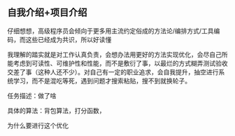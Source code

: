 ## 自我介绍+项目介绍

仔细想想，高级程序员会倾向于更多用主流约定俗成的方法论/编排方式/工具编码，而这些已经成为共识，所以好读懂

我理解的踏实就是对工作认真负责，会想办法用更好的方法实现优化，会尽自己所能考虑到可读性、可维护性和性能，而不是敷衍了事，以最烂的方式糊弄测试验收交差了事（这种人还不少）。对自己有一定的职业追求，会自我提升，抽空进行系统学习，而不是混吃等死，遇到问题才搜索粘贴，搜不到就换轮子。



任务描述：做了啥

具体的算法：背包算法，打分函数，

为什么要进行这个优化

